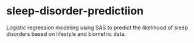 # sleep-disorder-predictiion
Logistic regression modeling using SAS to predict the likelihood of sleep disorders based on lifestyle and biometric data.
